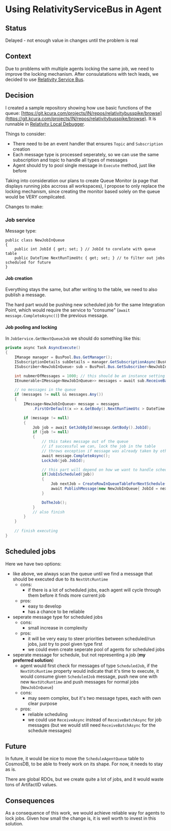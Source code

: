 # Using RelativityServiceBus in Agent

## Status

Delayed - not enough value in changes until the problem is real

## Context

Due to problems with multiple agents locking the same job, we need to improve the locking mechanism. After consulatations with tech leads, we decided to use [Relativity Service Bus](https://einstein.kcura.com/display/DV/Relativity+Service+Bus).

## Decision

I created a sample repository showing how use basic functions of the queue: [https://git.kcura.com/projects/IN/repos/relativitybusspike/browse](https://git.kcura.com/projects/IN/repos/relativitybusspike/browse). It is runnable in [Relativity Local Debugger](https://platform.relativity.com/RelativityOne/Content/Downloads/Local_debugger.htm).

Things to consider:

- There need to be an event handler that ensures `Topic` and `Subscription` creation
- Each message type is processed seperately, so we can use the same subscription and topic to handle all types of messages
- Agent should try to pool single message in `Execute` method, just like before

Taking into consideration our plans to create Queue Monitor (a page that displays running jobs accross all workspaces), I propose to only replace the locking mechanism, since creating the monitor based solely on the queue would be VERY compilcated.

Changes to make:

### Job service

Message type:
```
public class NewJobInQueue
{
    public int JobId { get; set; } // JobId to corelate with queue table
    public DateTime NextRunTimeUtc { get; set; } // to filter out jobs scheduled for future
} 
```


#### Job creation

Everything stays the same, but after writing to the table, we need to also publish a message.

The hard part would be pushing new scheduled job for the same Integration Point, which would require the service to "consume" (`await message.CompleteAsync()`) the previous message. 

#### Job pooling and locking

In `JobService.GetNextQueueJob` we should do something like this:

```csharp
private async Task AsyncExecute()
{
    IManage manager = BusPool.Bus.GetManager();
    ISubscriptionDetails subDetails = manager.GetSubscriptionAsync(BusConstants.Topic, BusConstants.Subscription).GetAwaiter().GetResult();
    ISubscriber<NewJobInQueue> sub = BusPool.Bus.GetSubscriber<NewJobInQueue>(subDetails);

    int nubmerOfMessages = 1000; // this should be an instance setting at least
    IEnumerable<IMessage<NewJobInQueue>> messages = await sub.ReceiveBatchAsync(nubmerOfMessages, TimeSpan.FromSeconds(10)); // timeout is needed to drop out if there is no message in queue, otherwise single execute would be blocked here on waiting for a job

    // no messages in the queue
    if (messages != null && messages.Any())
    {
        IMessage<NewJobInQueue> message = messages
            .FirstOrDefault(x => x.GetBody().NextRunTimeUtc > DateTime.UtcNow)

        if (message != null)
        {
            Job job = await GetJobById(message.GetBody().JobId);
            if (job != null)
            {
                // this takes message out of the queue
                // if successful we can, lock the job in the table 
                // throws exception if message was already taken by other agent, so we cannot lock twice
                await message.CompleteAsync();
                LockJob(job.JobId);

                // this part will depend on how we want to handle scheduling, see below
                if(JobIsScheduled(job))
                {
                    Job nextJob = CreateRowInQueueTableForNextSchedule();
                    await PublishMessage(new NewJobInQueue{ JobId = nextJob.JobId, NextUtcRuntime = nextJob.NextUtcRuntime });
                }

                DoTheJob();
            }
            // also finish
        }
    }
    
    // finish executing
}
```

## Scheduled jobs

Here we have two options:
- like above, we always scan the queue until we find a message that should be executed due to its `NextUtcRuntime`
  - cons:
    - if there is a lot of scheduled jobs, each agent will cycle through them before it finds more current job
  - pros:
    - easy to develop
    - has a chance to be reliable
- seperate message type for scheduled jobs
  - cons:
    - small increase in complexity
  - pros:
    - it will be very easy to steer priorities between scheduled/run jobs, just try to pool given type first
    - we could even create seperate pool of agents for scheduled jobs
- seperate message for schedule, but not representing a job (**my preferred solution**)
  - agent would first check for messages of type `ScheduledJob`, if the `NextUtcRuntime` property would indicate that it's time to execute, it would consume given `ScheduledJob` message, push new one with new `NextUtcRuntime` and push messages for normal jobs (`NewJobInQueue`)
  - cons: 
    - may seem complex, but it's two message types, each with own clear purpose
  - pros:
    - reliable scheduling
    - we could use `ReceiveAsync` instead of `ReceiveBatchAsync` for job messages (but we would still need `ReceiveBatchAsync` for the schedule messages)

## Future

In future, it would be nice to move the `ScheduleAgentQueue` table to CosmosDB, to be able to freely work on its shape. For now, it needs to stay as is.

There are global RDOs, but we create quite a lot of jobs, and it would waste tons of ArtifactID values.

## Consequences

As a consequence of this work, we would achieve reliable way for agents to lock jobs. Given how small the change is, it is well worth to invest in this solution. 